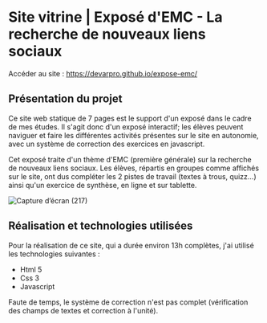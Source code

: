 # Site vitrine | Exposé d'EMC - La recherche de nouveaux liens sociaux

Accéder au site : https://devarpro.github.io/expose-emc/

## Présentation du projet

Ce site web statique de 7 pages est le support d'un exposé dans le cadre de mes études. Il s'agit donc d'un exposé interactif; les élèves peuvent naviguer et faire les différentes activités présentes sur le site en autonomie, avec un système de correction des exercices en javascript. 

Cet exposé traite d'un thème d'EMC (première générale) sur la recherche de nouveaux liens sociaux. Les élèves, répartis en groupes comme affichés sur le site, ont dus compléter les 2 pistes de travail (textes à trous, quizz...) ainsi qu'un exercice de synthèse, en ligne et sur tablette.

![Capture d’écran (217)](https://user-images.githubusercontent.com/105812278/169140575-6cd7892f-9f78-45c8-8a60-1b8a3f9473cf.png)

## Réalisation et technologies utilisées

Pour la réalisation de ce site, qui a durée environ 13h complètes, j'ai utilisé les technologies suivantes :
- Html 5
- Css 3
- Javascript

Faute de temps, le système de correction n'est pas complet (vérification des champs de textes et correction à l'unité). 
